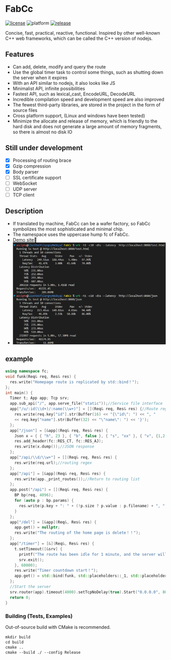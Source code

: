# FabCc
[![license][license-badge]][license-link]
![platform][supported-platforms-badge]
[![release][release-badge]][release-link]

[license-badge]: https://img.shields.io/badge/License-AGPL%20v3-gold.svg
[license-link]: LICENSE
[supported-platforms-badge]: https://img.shields.io/badge/platform-Win32%20|%20GNU/Linux%20|%20macOS%20|%20FreeBSD%20-maroon
[release-badge]: https://img.shields.io/github/release/asciphx/FabCc.svg?style=flat-square
[release-link]: https://github.com/asciphx/FabCc/releases
Concise, fast, practical, reactive, functional. Inspired by other well-known C++ web frameworks, which can be called the C++ version of nodejs.

## Features
- Can add, delete, modify and query the route
- Use the global timer task to control some things, such as shutting down the server when it expires
- With an API similar to nodejs, it also looks like JS
- Minimalist API, infinite possibilities
- Fastest API, such as lexical_cast, EncodeURL, DecodeURL
- Incredible compilation speed and development speed are also improved
- The fewest third-party libraries, are stored in the project in the form of source files
- Cross platform support, (Linux and windows have been tested)
- Minimize the allocate and release of memory, which is friendly to the hard disk and does not generate a large amount of memory fragments, so there is almost no disk IO

## Still under development
- [x] Processing of routing brace
- [x] Gzip compression
- [x] Body parser
- [ ] SSL certificate support
- [ ] WebSocket
- [ ] UDP server
- [ ] TCP client

## Description
- If translated by machine, FabCc can be a wafer factory, so FabCc symbolizes the most sophisticated and minimal chip.
- The namespace uses the uppercase hump fc of FabCc.
- [Demo site](http://8.129.58.72:8080/)🚀
- ![test](./test.jpg)

## example
```c++
using namespace fc;
void funk(Req& req, Res& res) {
  res.write("Homepage route is replicated by std::bind！");
};
int main() {
  Timer t; App app; Tcp srv;
  app.sub_api("/", app.serve_file("static"));//Service file interface
  app["/u/:id(\\d+)/:name(\\w+)"] = [](Req& req, Res& res) {//Route regex keys
	res.write(req.key["id"].str(Buffer(16) << "{\"id\": ") << ", "
	<< req.key["name"].str(Buffer(32) << "\"name\": ") << '}');
  };
  app["/json"] = [&app](Req& req, Res& res) {
	Json x = { { "h", 23 }, { "b", false }, { "s", "xx" }, { "v", {1,2,3} }, { "o", {{"xx", 0}} } };
	res.add_header(fc::RES_CT, fc::RES_AJ);
	res.write(x.dump());//JSON response
  };
  app["/api/\\d/\\w+"] = [](Req& req, Res& res) {
	res.write(req.url);//routing regex 
  };
  app["/api"] = [&app](Req& req, Res& res) {
	res.write(app._print_routes());//Return to routing list
  };
  app.post("/api") = [](Req& req, Res& res) {
	BP bp(req, 4096);
	for (auto p : bp.params) {
	  res.write(p.key + ": " + (!p.size ? p.value : p.filename) + ", ");
	}
  };
  app["/del"] = [&app](Req&, Res& res) {
	app.get() = nullptr;
	res.write("The routing of the home page is delete！！");
  };
  app["/timer"] = [&](Req&, Res& res) {
	t.setTimeout([&srv] {
	  printf("The route has been idle for 1 minute, and the server will shut down automatically！！");
	  srv.exit();
	}, 60000);
	res.write("Timer countdown start！");
	app.get() = std::bind(funk, std::placeholders::_1, std::placeholders::_2);
  };
  //Start the server
  srv.router(app).timeout(4000).setTcpNoDelay(true).Start("0.0.0.0", 8080);
  return 0;
}
```

### Building (Tests, Examples)
Out-of-source build with CMake is recommended.
```
mkdir build
cd build
cmake ..
cmake --build ./ --config Release
```

